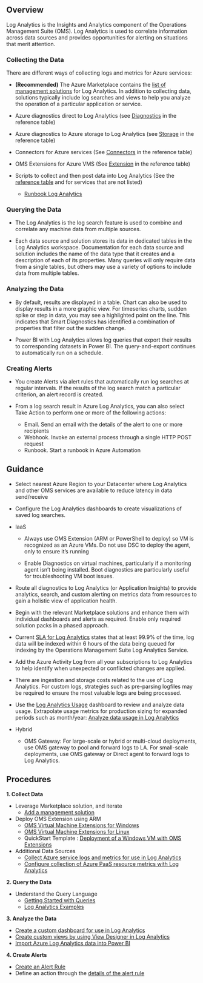 ## Overview 

Log Analytics is the Insights and Analytics component of the Operations Management Suite (OMS). Log Analytics is  used to correlate information across data sources and provides opportunities for alerting on situations that merit attention. 

### Collecting the Data 

There are different ways of collecting logs and metrics for Azure services: 

- **(Recommended)**  The Azure Marketplace contains the [list of management solutions](https://azuremarketplace.microsoft.com/en-us/marketplace/apps/category/management-tools?page=1&subcategories=management-solutions) for Log Analytics. In addition to collecting data, solutions typically include log searches and views to help you analyze the operation of a particular application or service. 

- Azure diagnostics direct to Log Analytics (see [Diagnostics](https://docs.microsoft.com/en-us/azure/log-analytics/log-analytics-azure-storage) in the reference table) 

- Azure diagnostics to Azure storage to Log Analytics (see [Storage](https://docs.microsoft.com/en-us/azure/log-analytics/log-analytics-azure-storage) in the reference table) 

- Connectors for Azure services (See [Connectors](https://docs.microsoft.com/en-us/azure/log-analytics/log-analytics-azure-storage) in the reference table) 

- OMS Extensions for Azure VMS (See [Extension](https://docs.microsoft.com/en-us/azure/log-analytics/log-analytics-azure-storage) in the reference table) 

- Scripts to collect and then post data into Log Analytics (See the [reference table](https://docs.microsoft.com/en-us/azure/log-analytics/log-analytics-azure-storage) and for services that are not listed) 
    - [Runbook Log Analytics](4.5-Runbook-to-Log-Analytics.md) 

### Querying the Data 

- The Log Analytics is the log search feature is used to combine and correlate any machine data from multiple sources. 

- Each data source and solution stores its data in dedicated tables in the Log Analytics workspace. Documentation for each data source and solution includes the name of the data type that it creates and a description of each of its properties. Many queries will only require data from a single tables, but others may use a variety of options to include data from multiple tables. 

 
### Analyzing the Data 

- By default, results are displayed in a table. Chart can also be used to display results in a more graphic view. For timeseries charts, sudden spike or step in data, you may see a highlighted point on the line. This indicates that Smart Diagnostics has identified a combination of properties that filter out the sudden change. 

- Power BI with Log Analytics allows log queries that export their results to corresponding datasets in Power BI. The query-and-export continues to automatically run on a schedule. 

 

### Creating Alerts 

- You create Alerts via alert rules that automatically run log searches at regular intervals. If the results of the log search match a particular criterion, an alert record is created. 

- From a log search result in Azure Log Analytics, you can also select Take Action to perform one or more of the following actions: 
    - Email. Send an email with the details of the alert to one or more recipients 
    - Webhook. Invoke an external process through a single HTTP POST request 
    - Runbook. Start a runbook in Azure Automation 
    
## Guidance 
 

- Select nearest Azure Region to your Datacenter where Log Analytics and other OMS services are available to reduce latency in data send/receive 

- Configure the Log Analytics dashboards to create visualizations of saved log searches. 

- IaaS 

    - Always use OMS Extension (ARM or PowerShell to deploy) so VM is recognized as an Azure VMs. Do not use DSC to deploy the agent, only to ensure it’s running 

    - Enable Diagnostics on virtual machines, particularly if a monitoring agent isn’t being installed.  Boot diagnostics are particularly useful for troubleshooting VM boot issues. 

- Route all diagnostics to Log Analytics (or Application Insights) to provide analytics, search, and custom alerting on metrics data from resources to gain a holistic view of application health. 

 
- Begin with the relevant Marketplace solutions and enhance them with individual dashboards and alerts as required. Enable only required solution packs in a phased approach.  

 
- Current [SLA for Log Analytics](https://azure.microsoft.com/en-us/support/legal/sla/log-analytics/v1_1/) states that at least 99.9% of the time, log data will be indexed within 6 hours of the data being queued for indexing by the Operations Management Suite Log Analytics Service.  

 
- Add the Azure Activity Log from all your subscriptions to Log Analytics to help identify when unexpected or conflicted changes are applied. 

- There are ingestion and storage costs related to the use of Log Analytics. For custom logs, strategies such as pre-parsing logfiles may be required to ensure the most valuable logs are being processed. 

- Use the [Log Analytics Usage](https://docs.microsoft.com/en-us/azure/log-analytics/log-analytics-usage#understand-the-usage-dashboard) dashboard to review and analyze data usage. Extrapolate usage metrics for production sizing for expanded periods such as month/year: [Analyze data usage in Log Analytics](https://docs.microsoft.com/en-us/azure/log-analytics/log-analytics-usage) 

- Hybrid 
    - OMS Gateway: For large-scale or hybrid or multi-cloud deployments, use OMS gateway to pool and forward logs to LA. For small-scale deployments, use OMS gateway or Direct agent to forward logs to Log Analytics.
    


## Procedures 

 

**1. Collect Data** 

- Leverage Marketplace solution, and iterate 
  - [Add a management solution](https://docs.microsoft.com/en-us/azure/log-analytics/log-analytics-add-solutions) 
- Deploy OMS Extension using ARM  
  - [OMS Virtual Machine Extensions for Windows](https://docs.microsoft.com/en-us/azure/virtual-machines/extensions/oms-windows)  
  - [OMS Virtual Machine Extensions for Linux](https://docs.microsoft.com/en-us/azure/virtual-machines/extensions/oms-linux) 
  - QuickStart Template : [Deployment of a Windows VM with OMS Extensions](https://github.com/Azure/azure-quickstart-templates/tree/master/201-oms-extension-windows-vm) 
- Additional Data Sources 
  - [Collect Azure service logs and metrics for use in Log Analytics](https://docs.microsoft.com/en-us/azure/log-analytics/log-analytics-azure-storage)  
  - [Configure collection of Azure PaaS resource metrics with Log Analytics](https://docs.microsoft.com/en-us/azure/log-analytics/log-analytics-collect-azurepass-posh) 

 

**2. Query the Data** 

- Understand the Query Language 
  - [Getting Started with Queries](https://docs.loganalytics.io/docs/Learn/Getting-Started/Getting-started-with-queries) 
  - [Log Analytics Examples](https://docs.loganalytics.io/docs/Examples/Log-Analytics-Examples) 

 

**3. Analyze the Data** 

- [Create a custom dashboard for use in Log Analytics](https://docs.microsoft.com/en-us/azure/log-analytics/log-analytics-dashboards)   
- [Create custom views by using View Designer in Log Analytics](https://docs.microsoft.com/en-us/azure/log-analytics/log-analytics-view-designer) 
- [Import Azure Log Analytics data into Power BI](https://docs.microsoft.com/en-us/azure/log-analytics/log-analytics-powerbi) 

 

**4. Create Alerts** 

- [Create an Alert Rule](https://docs.microsoft.com/en-us/azure/log-analytics/log-analytics-alerts-creating#create-an-alert-rule) 
- Define an action through the [details of the alert rule](https://docs.microsoft.com/en-us/azure/log-analytics/log-analytics-alerts-creating#details-of-alert-rules) 
